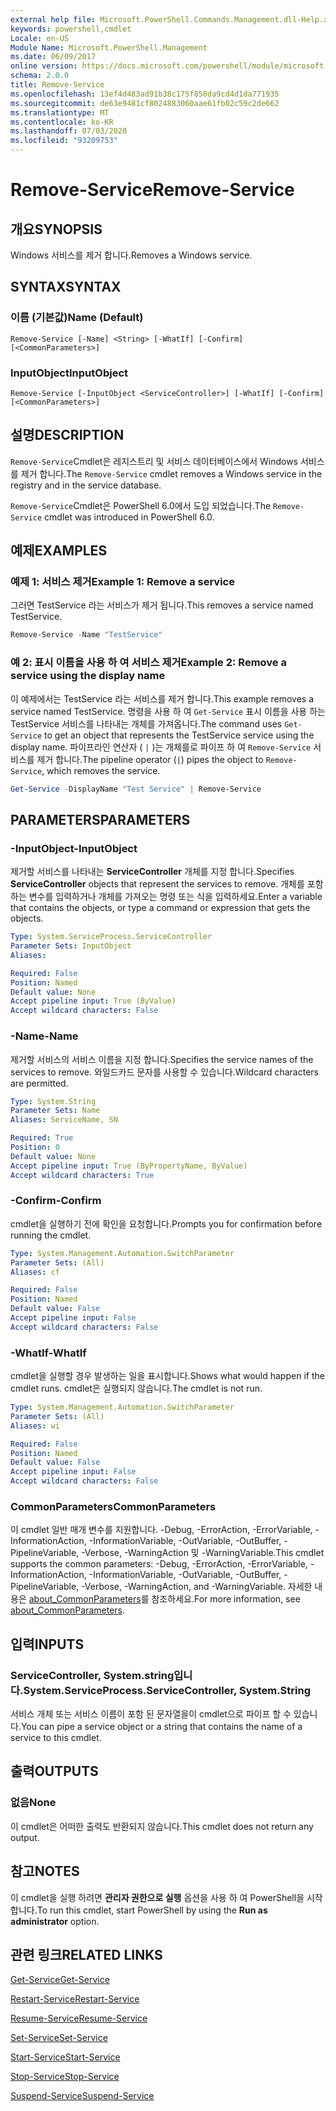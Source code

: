 ```yaml
---
external help file: Microsoft.PowerShell.Commands.Management.dll-Help.xml
keywords: powershell,cmdlet
Locale: en-US
Module Name: Microsoft.PowerShell.Management
ms.date: 06/09/2017
online version: https://docs.microsoft.com/powershell/module/microsoft.powershell.management/remove-service?view=powershell-7&WT.mc_id=ps-gethelp
schema: 2.0.0
title: Remove-Service
ms.openlocfilehash: 13ef4d483ad91b38c175f850da9cd4d1da771935
ms.sourcegitcommit: de63e9481cf8024883060aae61fb02c59c2de662
ms.translationtype: MT
ms.contentlocale: ko-KR
ms.lasthandoff: 07/03/2020
ms.locfileid: "93209753"
---
```

# <span data-ttu-id="11f4f-103">Remove-Service</span><span class="sxs-lookup"><span data-stu-id="11f4f-103">Remove-Service</span></span>

## <span data-ttu-id="11f4f-104">개요</span><span class="sxs-lookup"><span data-stu-id="11f4f-104">SYNOPSIS</span></span>
<span data-ttu-id="11f4f-105">Windows 서비스를 제거 합니다.</span><span class="sxs-lookup"><span data-stu-id="11f4f-105">Removes a Windows service.</span></span>

## <span data-ttu-id="11f4f-106">SYNTAX</span><span class="sxs-lookup"><span data-stu-id="11f4f-106">SYNTAX</span></span>

### <span data-ttu-id="11f4f-107">이름 (기본값)</span><span class="sxs-lookup"><span data-stu-id="11f4f-107">Name (Default)</span></span>

```
Remove-Service [-Name] <String> [-WhatIf] [-Confirm] [<CommonParameters>]
```

### <span data-ttu-id="11f4f-108">InputObject</span><span class="sxs-lookup"><span data-stu-id="11f4f-108">InputObject</span></span>

```
Remove-Service [-InputObject <ServiceController>] [-WhatIf] [-Confirm] [<CommonParameters>]
```

## <span data-ttu-id="11f4f-109">설명</span><span class="sxs-lookup"><span data-stu-id="11f4f-109">DESCRIPTION</span></span>

<span data-ttu-id="11f4f-110">`Remove-Service`Cmdlet은 레지스트리 및 서비스 데이터베이스에서 Windows 서비스를 제거 합니다.</span><span class="sxs-lookup"><span data-stu-id="11f4f-110">The `Remove-Service` cmdlet removes a Windows service in the registry and in the service database.</span></span>

<span data-ttu-id="11f4f-111">`Remove-Service`Cmdlet은 PowerShell 6.0에서 도입 되었습니다.</span><span class="sxs-lookup"><span data-stu-id="11f4f-111">The `Remove-Service` cmdlet was introduced in PowerShell 6.0.</span></span>

## <span data-ttu-id="11f4f-112">예제</span><span class="sxs-lookup"><span data-stu-id="11f4f-112">EXAMPLES</span></span>

### <span data-ttu-id="11f4f-113">예제 1: 서비스 제거</span><span class="sxs-lookup"><span data-stu-id="11f4f-113">Example 1: Remove a service</span></span>

<span data-ttu-id="11f4f-114">그러면 TestService 라는 서비스가 제거 됩니다.</span><span class="sxs-lookup"><span data-stu-id="11f4f-114">This removes a service named TestService.</span></span>

```powershell
Remove-Service -Name "TestService"
```

### <span data-ttu-id="11f4f-115">예 2: 표시 이름을 사용 하 여 서비스 제거</span><span class="sxs-lookup"><span data-stu-id="11f4f-115">Example 2: Remove a service using the display name</span></span>

<span data-ttu-id="11f4f-116">이 예제에서는 TestService 라는 서비스를 제거 합니다.</span><span class="sxs-lookup"><span data-stu-id="11f4f-116">This example removes a service named TestService.</span></span> <span data-ttu-id="11f4f-117">명령을 사용 하 여 `Get-Service` 표시 이름을 사용 하는 TestService 서비스를 나타내는 개체를 가져옵니다.</span><span class="sxs-lookup"><span data-stu-id="11f4f-117">The command uses `Get-Service` to get an object that represents the TestService service using the display name.</span></span> <span data-ttu-id="11f4f-118">파이프라인 연산자 ( `|` )는 개체를로 파이프 하 여 `Remove-Service` 서비스를 제거 합니다.</span><span class="sxs-lookup"><span data-stu-id="11f4f-118">The pipeline operator (`|`) pipes the object to `Remove-Service`, which removes the service.</span></span>

```powershell
Get-Service -DisplayName "Test Service" | Remove-Service
```

## <span data-ttu-id="11f4f-119">PARAMETERS</span><span class="sxs-lookup"><span data-stu-id="11f4f-119">PARAMETERS</span></span>

### <span data-ttu-id="11f4f-120">-InputObject</span><span class="sxs-lookup"><span data-stu-id="11f4f-120">-InputObject</span></span>

<span data-ttu-id="11f4f-121">제거할 서비스를 나타내는 **ServiceController** 개체를 지정 합니다.</span><span class="sxs-lookup"><span data-stu-id="11f4f-121">Specifies **ServiceController** objects that represent the services to remove.</span></span> <span data-ttu-id="11f4f-122">개체를 포함하는 변수를 입력하거나 개체를 가져오는 명령 또는 식을 입력하세요.</span><span class="sxs-lookup"><span data-stu-id="11f4f-122">Enter a variable that contains the objects, or type a command or expression that gets the objects.</span></span>

```yaml
Type: System.ServiceProcess.ServiceController
Parameter Sets: InputObject
Aliases:

Required: False
Position: Named
Default value: None
Accept pipeline input: True (ByValue)
Accept wildcard characters: False
```

### <span data-ttu-id="11f4f-123">-Name</span><span class="sxs-lookup"><span data-stu-id="11f4f-123">-Name</span></span>

<span data-ttu-id="11f4f-124">제거할 서비스의 서비스 이름을 지정 합니다.</span><span class="sxs-lookup"><span data-stu-id="11f4f-124">Specifies the service names of the services to remove.</span></span> <span data-ttu-id="11f4f-125">와일드카드 문자를 사용할 수 있습니다.</span><span class="sxs-lookup"><span data-stu-id="11f4f-125">Wildcard characters are permitted.</span></span>

```yaml
Type: System.String
Parameter Sets: Name
Aliases: ServiceName, SN

Required: True
Position: 0
Default value: None
Accept pipeline input: True (ByPropertyName, ByValue)
Accept wildcard characters: True
```

### <span data-ttu-id="11f4f-126">-Confirm</span><span class="sxs-lookup"><span data-stu-id="11f4f-126">-Confirm</span></span>

<span data-ttu-id="11f4f-127">cmdlet을 실행하기 전에 확인을 요청합니다.</span><span class="sxs-lookup"><span data-stu-id="11f4f-127">Prompts you for confirmation before running the cmdlet.</span></span>

```yaml
Type: System.Management.Automation.SwitchParameter
Parameter Sets: (All)
Aliases: cf

Required: False
Position: Named
Default value: False
Accept pipeline input: False
Accept wildcard characters: False
```

### <span data-ttu-id="11f4f-128">-WhatIf</span><span class="sxs-lookup"><span data-stu-id="11f4f-128">-WhatIf</span></span>

<span data-ttu-id="11f4f-129">cmdlet을 실행할 경우 발생하는 일을 표시합니다.</span><span class="sxs-lookup"><span data-stu-id="11f4f-129">Shows what would happen if the cmdlet runs.</span></span> <span data-ttu-id="11f4f-130">cmdlet은 실행되지 않습니다.</span><span class="sxs-lookup"><span data-stu-id="11f4f-130">The cmdlet is not run.</span></span>

```yaml
Type: System.Management.Automation.SwitchParameter
Parameter Sets: (All)
Aliases: wi

Required: False
Position: Named
Default value: False
Accept pipeline input: False
Accept wildcard characters: False
```

### <span data-ttu-id="11f4f-131">CommonParameters</span><span class="sxs-lookup"><span data-stu-id="11f4f-131">CommonParameters</span></span>

<span data-ttu-id="11f4f-132">이 cmdlet 일반 매개 변수를 지원합니다. -Debug, -ErrorAction, -ErrorVariable, -InformationAction, -InformationVariable, -OutVariable, -OutBuffer, -PipelineVariable, -Verbose, -WarningAction 및 -WarningVariable.</span><span class="sxs-lookup"><span data-stu-id="11f4f-132">This cmdlet supports the common parameters: -Debug, -ErrorAction, -ErrorVariable, -InformationAction, -InformationVariable, -OutVariable, -OutBuffer, -PipelineVariable, -Verbose, -WarningAction, and -WarningVariable.</span></span> <span data-ttu-id="11f4f-133">자세한 내용은 [about_CommonParameters](https://go.microsoft.com/fwlink/?LinkID=113216)를 참조하세요.</span><span class="sxs-lookup"><span data-stu-id="11f4f-133">For more information, see [about_CommonParameters](https://go.microsoft.com/fwlink/?LinkID=113216).</span></span>

## <span data-ttu-id="11f4f-134">입력</span><span class="sxs-lookup"><span data-stu-id="11f4f-134">INPUTS</span></span>

### <span data-ttu-id="11f4f-135">ServiceController, System.string입니다.</span><span class="sxs-lookup"><span data-stu-id="11f4f-135">System.ServiceProcess.ServiceController, System.String</span></span>

<span data-ttu-id="11f4f-136">서비스 개체 또는 서비스 이름이 포함 된 문자열을이 cmdlet으로 파이프 할 수 있습니다.</span><span class="sxs-lookup"><span data-stu-id="11f4f-136">You can pipe a service object or a string that contains the name of a service to this cmdlet.</span></span>

## <span data-ttu-id="11f4f-137">출력</span><span class="sxs-lookup"><span data-stu-id="11f4f-137">OUTPUTS</span></span>

### <span data-ttu-id="11f4f-138">없음</span><span class="sxs-lookup"><span data-stu-id="11f4f-138">None</span></span>

<span data-ttu-id="11f4f-139">이 cmdlet은 어떠한 출력도 반환되지 않습니다.</span><span class="sxs-lookup"><span data-stu-id="11f4f-139">This cmdlet does not return any output.</span></span>

## <span data-ttu-id="11f4f-140">참고</span><span class="sxs-lookup"><span data-stu-id="11f4f-140">NOTES</span></span>

<span data-ttu-id="11f4f-141">이 cmdlet을 실행 하려면 **관리자 권한으로 실행** 옵션을 사용 하 여 PowerShell을 시작 합니다.</span><span class="sxs-lookup"><span data-stu-id="11f4f-141">To run this cmdlet, start PowerShell by using the **Run as administrator** option.</span></span>

## <span data-ttu-id="11f4f-142">관련 링크</span><span class="sxs-lookup"><span data-stu-id="11f4f-142">RELATED LINKS</span></span>

[<span data-ttu-id="11f4f-143">Get-Service</span><span class="sxs-lookup"><span data-stu-id="11f4f-143">Get-Service</span></span>](Get-Service.md)

[<span data-ttu-id="11f4f-144">Restart-Service</span><span class="sxs-lookup"><span data-stu-id="11f4f-144">Restart-Service</span></span>](Restart-Service.md)

[<span data-ttu-id="11f4f-145">Resume-Service</span><span class="sxs-lookup"><span data-stu-id="11f4f-145">Resume-Service</span></span>](Resume-Service.md)

[<span data-ttu-id="11f4f-146">Set-Service</span><span class="sxs-lookup"><span data-stu-id="11f4f-146">Set-Service</span></span>](Set-Service.md)

[<span data-ttu-id="11f4f-147">Start-Service</span><span class="sxs-lookup"><span data-stu-id="11f4f-147">Start-Service</span></span>](Start-Service.md)

[<span data-ttu-id="11f4f-148">Stop-Service</span><span class="sxs-lookup"><span data-stu-id="11f4f-148">Stop-Service</span></span>](Stop-Service.md)

[<span data-ttu-id="11f4f-149">Suspend-Service</span><span class="sxs-lookup"><span data-stu-id="11f4f-149">Suspend-Service</span></span>](Suspend-Service.md)
